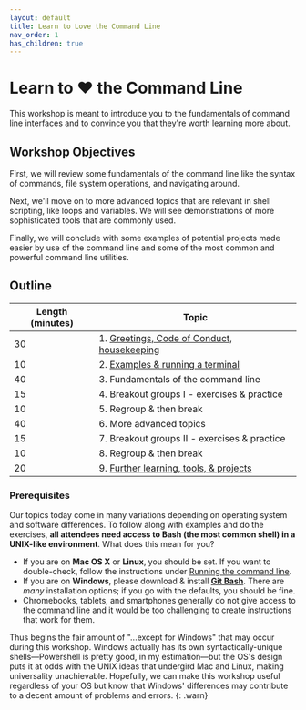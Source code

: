 ```yaml
---
layout: default
title: Learn to Love the Command Line
nav_order: 1
has_children: true
---
```


# Learn to ❤️ the Command Line

This workshop is meant to introduce you to the fundamentals of command line interfaces and to convince you that they're worth learning more about.

## Workshop Objectives

First, we will review some fundamentals of the command line like the syntax of commands, file system operations, and navigating around.

Next, we'll move on to more advanced topics that are relevant in shell scripting, like loops and variables. We will see demonstrations of more sophisticated tools that are commonly used.

Finally, we will conclude with some examples of potential projects made easier by use of the command line and some of the most common and powerful command line utilities.

## Outline

| Length (minutes) | Topic
| --- | ---
| 30 | 1. [Greetings, Code of Conduct, housekeeping](welcome)
| 10 | 2. [Examples & running a terminal](example-and-running)
| 40 | 3. Fundamentals of the command line
| 15 | 4. Breakout groups I - exercises & practice
| 10 | 5. Regroup & then break
| 40 | 6. More advanced topics
| 15 | 7. Breakout groups II - exercises & practice
| 10 | 8. Regroup & then break
| 20 | 9. [Further learning, tools, & projects](further-learning)

### Prerequisites

Our topics today come in many variations depending on operating system and software differences. To follow along with examples and do the exercises, **all attendees need access to Bash (the most common shell) in a UNIX-like environment**. What does this mean for you?

- If you are on **Mac OS X** or **Linux**, you should be set. If you want to double-check, follow the instructions under [Running the command line](example-and-running/#running-the-command-line).
- If you are on **Windows**, please download & install [**Git Bash**](https://gitforwindows.org/). There are _many_ installation options; if you go with the defaults, you should be fine.
- Chromebooks, tablets, and smartphones generally do not give access to the command line and it would be too challenging to create instructions that work for them.

Thus begins the fair amount of "...except for Windows" that may occur during this workshop. Windows actually has its own syntactically-unique shells—Powershell is pretty good, in my estimation—but the OS's design puts it at odds with the UNIX ideas that undergird Mac and Linux, making universality unachievable. Hopefully, we can make this workshop useful regardless of your OS but know that Windows' differences may contribute to a decent amount of problems and errors.
{: .warn}

